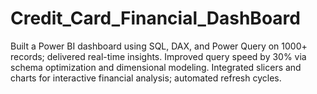 # Credit_Card_Financial_DashBoard
Built a Power BI dashboard using SQL, DAX, and Power Query on 1000+ records; delivered real-time insights.  Improved query speed by 30% via schema optimization and dimensional modeling.  Integrated slicers and charts for interactive financial analysis; automated refresh cycles.
